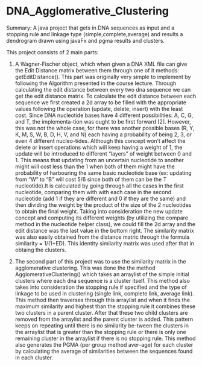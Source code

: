 # DNA_Agglomerative_Clustering

Summary: A java project that gets in DNA sequences as input and a stopping rule and linkage type (simple,complete,average) and results a dendrogram drawn using javaFx and pgma results and clusters.


This project consists of 2 main parts:

1)	A Wagner-Fischer object, which when given a DNA XML file can give the Edit Distance matrix between them through one of it methods: getEditDistance(). This part was originally very simple to implement by following the Algorithm presented in the course lecture. Through calculating the edit distance between every two dna sequence we can get the edit distance matrix. To calculate the edit distance between each sequence we first created a 2d array to be filled with the appropriate values following the operation (update, delete, insert) with the least cost. Since DNA nucleotide bases have 4 different possibilities: A, C, G, and T, the implementa-tion was ought to be first forward [2]. However, this was not the whole case, for there was another possible bases (R, Y, K, M, S, W, B, D, H, V, and N) each having a probability of being 2, 3, or even 4 different nucleo-tides. Although this concept won’t affect the delete or insert operations which will keep having a weight of 1, the update will be introduced to different “layers” of weight between 0 and 1. This means that updating from an uncertain nucleotide to another might will cost less than the 1 when both of them might have the probability of harbouring the same basic nucleotide base (ex: updating from “W” to “B” will cost 5/6 since both of them can be the T nucleotide).It is calculated by going through all the cases in the first nucleotide, comparing them with with each case in the second nucleotide (add 1 if they are different and 0 if they are the same) and then dividing the weight by the product of the size of the 2 nucleotides to obtain the final weight. Taking into consideration the new update concept and computing its different weights (by utilizing the compare method in the nucleotide helper class), we could fill the 2d array and the edit distance was the last value in the bottom right. The similarity matrix was also easily obtained from the distance matric through the formula similarity = 1/(1+ED). This identity similarity matrix was used after that in obtaing the clusters.

2)	 The second part of this project was to use the similarity matrix in the agglomerative clustering. This was done the the method AgglomerativeClustering() which takes an arraylist of the simple initial clusters where each dna sequence is a cluster itself. This method also takes into consideration the stopping rule if specified and the type of linkage to be used in clustering (single link, complete link, average link). This method then traverses through this arraylist and when it finds the maximum similarity and highest than the stopping rule it combines these two clusters in a parent cluster. After that these two child clusters are removed from the arraylist and the parent cluster is added. This pattern keeps on repeating until there is no similarity be-tween the clusters in the arraylist that is greater than the stopping rule or there is only one remaining cluster in the arraylist if there is no stopping rule. This method also generates the PGMA (per group method aver-age) for each cluster by calculating the average of similarities between the sequences found in each cluster. 
